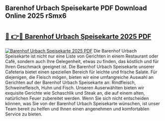 ## Barenhof Urbach Speisekarte PDF Download Online 2025 rSmx6

# <h2><a href="http://gc9nys.nevu.top/?p=Barenhof+Urbach+Speisekarte">🔗 👉🔴 Barenhof Urbach Speisekarte 2025 PDF</a></h2>

[![Barenhof Urbach Speisekarte 2025 PDF](https://i.imgur.com/dBaPXMq.png)](http://gc9nys.nevu.top/?p=Barenhof+Urbach+Speisekarte)
Die Barenhof Urbach Speisekarte ist nicht nur eine Liste von Gerichten in einem Restaurant oder Café, sondern auch Ihre Gelegenheit, etwas zu finden, das köstlich und für Ihren Geschmack geeignet ist. Die Barenhof Urbach Speisekarte unserer Cafeteria bietet einen speziellen Bereich für leichte und frische Salate. Für diejenigen, die Fleisch mögen, bieten wir eine umfangreiche Auswahl an Gerichten auf der Barenhof Urbach Speisekarte an: Rindfleisch, Schweinefleisch, Huhn und Fisch. Unseren Auserwählten bieten wir exquisite Gerichte wie Schaschlik und Steak an, die auf einem alten, natürlichen Feuer zubereitet werden. Wenn Sie sich nicht entscheiden können, was Sie von der Barenhof Urbach Speisekarte wünschen, ist unser Team bereit zu helfen und Ihnen einen angenehmen und komfortablen Service zu bieten.
